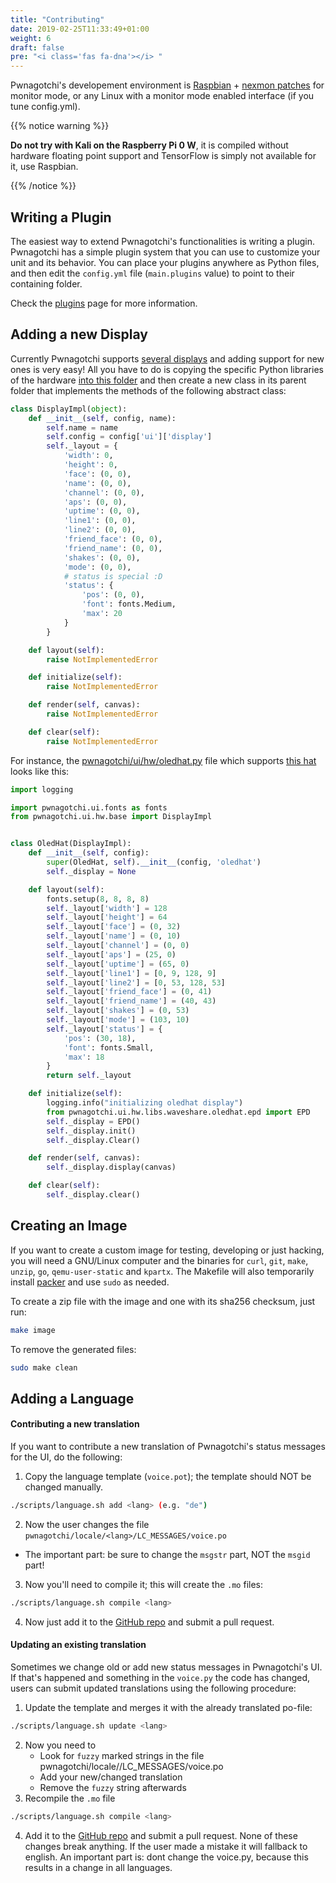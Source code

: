 ```yaml
---
title: "Contributing"
date: 2019-02-25T11:33:49+01:00
weight: 6
draft: false
pre: "<i class='fas fa-dna'></i> "
---
```


Pwnagotchi's developement environment is [Raspbian](https://www.raspberrypi.org/downloads/raspbian/) + [nexmon patches](https://re4son-kernel.com/re4son-pi-kernel/) for monitor mode, or any Linux with a monitor mode enabled interface (if you tune config.yml).

{{% notice warning %}}
<p>
<strong>Do not try with Kali on the Raspberry Pi 0 W</strong>, it is compiled without hardware floating point support and TensorFlow is simply not available for it, use Raspbian.
</p>
{{% /notice %}}

## Writing a Plugin

The easiest way to extend Pwnagotchi's functionalities is writing a plugin. Pwnagotchi has a simple plugin system that you can 
use to customize your unit and its behavior. You can place your plugins anywhere as Python files, and then edit the 
`config.yml` file (`main.plugins` value) to point to their containing folder.

Check the [plugins](/plugins/) page for more information.

## Adding a new Display

Currently Pwnagotchi supports [several displays](http://localhost:1313/configuration/#select-your-display) and adding support for new ones is very easy! 
All you have to do is copying the specific Python libraries of the hardware [into this folder](https://github.com/evilsocket/pwnagotchi/tree/master/pwnagotchi/ui/hw/libs) 
and then create a new class in its parent folder that implements the methods of the following abstract class:

```python
class DisplayImpl(object):
    def __init__(self, config, name):
        self.name = name
        self.config = config['ui']['display']
        self._layout = {
            'width': 0,
            'height': 0,
            'face': (0, 0),
            'name': (0, 0),
            'channel': (0, 0),
            'aps': (0, 0),
            'uptime': (0, 0),
            'line1': (0, 0),
            'line2': (0, 0),
            'friend_face': (0, 0),
            'friend_name': (0, 0),
            'shakes': (0, 0),
            'mode': (0, 0),
            # status is special :D
            'status': {
                'pos': (0, 0),
                'font': fonts.Medium,
                'max': 20
            }
        }

    def layout(self):
        raise NotImplementedError

    def initialize(self):
        raise NotImplementedError

    def render(self, canvas):
        raise NotImplementedError

    def clear(self):
        raise NotImplementedError
```

For instance, the [pwnagotchi/ui/hw/oledhat.py](https://github.com/evilsocket/pwnagotchi/blob/master/pwnagotchi/ui/hw/oledhat.py) file which supports [this hat](https://www.waveshare.com/wiki/1.3inch_OLED_HAT) 
looks like this:

```python
import logging

import pwnagotchi.ui.fonts as fonts
from pwnagotchi.ui.hw.base import DisplayImpl


class OledHat(DisplayImpl):
    def __init__(self, config):
        super(OledHat, self).__init__(config, 'oledhat')
        self._display = None

    def layout(self):
        fonts.setup(8, 8, 8, 8)
        self._layout['width'] = 128
        self._layout['height'] = 64
        self._layout['face'] = (0, 32)
        self._layout['name'] = (0, 10)
        self._layout['channel'] = (0, 0)
        self._layout['aps'] = (25, 0)
        self._layout['uptime'] = (65, 0)
        self._layout['line1'] = [0, 9, 128, 9]
        self._layout['line2'] = [0, 53, 128, 53]
        self._layout['friend_face'] = (0, 41)
        self._layout['friend_name'] = (40, 43)
        self._layout['shakes'] = (0, 53)
        self._layout['mode'] = (103, 10)
        self._layout['status'] = {
            'pos': (30, 18),
            'font': fonts.Small,
            'max': 18
        }
        return self._layout

    def initialize(self):
        logging.info("initializing oledhat display")
        from pwnagotchi.ui.hw.libs.waveshare.oledhat.epd import EPD
        self._display = EPD()
        self._display.init()
        self._display.Clear()

    def render(self, canvas):
        self._display.display(canvas)

    def clear(self):
        self._display.clear()
```

## Creating an Image

If you want to create a custom image for testing, developing or just hacking, you will need a GNU/Linux computer and the binaries for 
`curl`, `git`, `make`, `unzip`, `go`, `qemu-user-static` and `kpartx`. The Makefile will also temporarily install [packer](https://www.packer.io/) and use `sudo` as needed.

To create a zip file with the image and one with its sha256 checksum, just run:

```sh
make image
```

To remove the generated files:

```sh
sudo make clean
```

## Adding a Language

#### Contributing a new translation
If you want to contribute a new translation of Pwnagotchi's status messages for the UI, do the following:

1. Copy the language template (`voice.pot`); the template should NOT be changed manually.
```bash
./scripts/language.sh add <lang> (e.g. "de")
```

2. Now the user changes the file `pwnagotchi/locale/<lang>/LC_MESSAGES/voice.po`

 - The important part: be sure to change the `msgstr` part, NOT the `msgid` part!

3. Now you'll need to compile it; this will create the `.mo` files:

```bash
./scripts/language.sh compile <lang>
```

4. Now just add it to the [GitHub repo](https://github.com/evilsocket/pwnagotchi) and submit a pull request.


#### Updating an existing translation
Sometimes we change old or add new status messages in Pwnagotchi's UI. If that's happened and something in the `voice.py` the code has changed, users can submit updated translations using the following procedure:

1. Update the template and merges it with the already translated po-file:

```bash
./scripts/language.sh update <lang>
```

2. Now you need to 
    - Look for `fuzzy` marked strings in the file pwnagotchi/locale/<lang>/LC_MESSAGES/voice.po
 	- Add your new/changed translation
 	- Remove the `fuzzy` string afterwards
3. Recompile the `.mo` file

```bash
./scripts/language.sh compile <lang>
```

4. Add it to the [GitHub repo](https://github.com/evilsocket/pwnagotchi) and submit a pull request.
None of these changes break anything. If the user made a mistake it will fallback to english.
An important part is: dont change the voice.py, because this results in a change in all languages.
